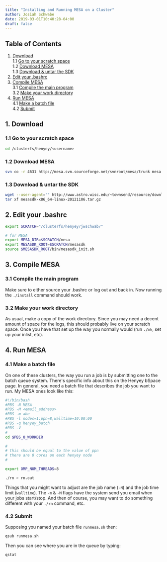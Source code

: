 ```yaml
---
title: "Installing and Running MESA on a Cluster"
author: Josiah Schwabe
date: 2019-03-01T10:40:28-04:00
draft: false
---
```


## Table of Contents
1. [Download](#download)  
  1.1 [Go to your scratch space](#go-to-your-scratch-space)  
  1.2 [Download MESA](#download-mesa)  
  1.3 [Download & untar the SDK](#download--untar-the-sdk)  
2. [Edit your .bashrc](#edit-your-bashrc)  
3. [Compile MESA](#compile-mesa)  
  3.1 [Compile the main program](#compile-the-main-program)  
  3.2 [Make your work directory](#make-your-work-directory)  
4. [Run MESA](#run-mesa)  
  4.1 [Make a batch file](#make-a-batch-file)  
  4.2 [Submit](#submit)  

## 1. Download

### 1.1 Go to your scratch space
```bash
cd /clusterfs/henyey/<username>
```

### 1.2 Download MESA
```bash
svn co -r 4631 http://mesa.svn.sourceforge.net/svnroot/mesa/trunk mesa
```

### 1.3 Download & untar the SDK
```bash
wget --user-agent="" http://www.astro.wisc.edu/~townsend/resource/download/mesasdk/mesasdk-x86_64-linux-20121106.tar.gz
tar xf mesasdk-x86_64-linux-20121106.tar.gz
```

## 2. Edit your .bashrc
```bash
export SCRATCH="/clusterfs/henyey/jwschwab/"

# for MESA
export MESA_DIR=$SCRATCH/mesa
export MESASDK_ROOT=$SCRATCH/mesasdk
source $MESASDK_ROOT/bin/mesasdk_init.sh
```

## 3. Compile MESA

### 3.1 Compile the main program
Make sure to either source your .bashrc or log out and back in. Now running the `./install` command should work.

### 3.2 Make your work directory
As usual, make a copy of the work directory. Since you may need a decent amount of space for the logs, this should probably live on your scratch space. Once you have that set up the way you normally would (run `./mk`, set up your inlist, etc).

## 4. Run MESA

### 4.1 Make a batch file
On one of these clusters, the way you run a job is by submitting one to the batch queue system. There's specific info about this on the Henyey bSpace page. In general, you need a batch file that describes the job you want to run. My MESA ones look like this:

```bash
#!/bin/bash
#PBS -N MESA
#PBS -M <email_address>
#PBS -m abe
#PBS -l nodes=1:ppn=8,walltime=10:00:00
#PBS -q henyey_batch
#PBS -V
#
cd $PBS_O_WORKDIR

#
# this should be equal to the value of ppn
# there are 8 cores on each henyey node
#

export OMP_NUM_THREADS=8

./rn > rn.out
```

Things that you might want to adjust are the job name (`-N`) and the job time limit (`walltime`). The `-m` & `-M` flags have the system send you email when your jobs start/stop. And then of course, you may want to do something different with your `./rn` command, etc.

### 4.2 Submit
Supposing you named your batch file `runmesa.sh` then:
```bash
qsub runmesa.sh
```

Then you can see where you are in the queue by typing:
```bash
qstat
```
